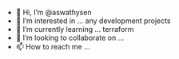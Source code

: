 - 👋 Hi, I’m @aswathysen
- 👀 I’m interested in ... any development projects
- 🌱 I’m currently learning ... terraform
- 💞️ I’m looking to collaborate on ... 
- 📫 How to reach me ... 

<!---
aswathysen/aswathysen is a ✨ special ✨ repository because its `README.md` (this file) appears on your GitHub profile.
You can click the Preview link to take a look at your changes.
--->
